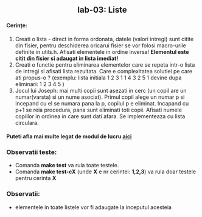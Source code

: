 <h2 align="center">
 lab-03: Liste
</h2>

<h4>Cerințe:</h4>

1. Creati o lista - direct in forma ordonata, datele (valori intregi) sunt citite din fisier, pentru deschiderea oricarui fisier se vor folosi macro-urile definite in utils.h. Afisati elementele in ordine inversa! **Elementul este citit din fisier si adaugat in lista imediat!**
2. Creati o functie pentru eliminarea elementelor care se repeta intr-o lista de intregi si afisati lista rezultata. Care e complexitatea solutiei pe care ati propus-o ? (exemplu:  lista initiala 1 2 3 1 1 4 3 2 5 1 devine dupa eliminari: 1 2 3 4 5 )
3. Jocul lui Joseph: mai multi copii sunt asezati in cerc (un copil are un numar(varsta) si un nume asociat). Primul copil alege un numar p si incepand cu el se numara pana la p, copilul p e eliminat.  Incapand cu p+1 se reia procedura, pana sunt eliminati toti copii. Afisati numele copiilor in ordinea in care sunt dati afara. Se implementeaza cu lista circulara.

#### Puteti afla mai multe legat de modul de lucru [aici](https://github.com/sda-ab/student-setup#indicatii-rezolvare-laborator)

### Observatii teste:
- Comanda **make test** va rula toate testele.
- Comanda **make test-cX** (unde **X** e nr cerintei: **1,2,3**) va rula doar testele pentru cerinta **X**

### Observatii:
- elementele in toate listele vor fi adaugate la inceputul acesteia
